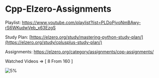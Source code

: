 # Cpp-Elzero-Assignments

Playlist: https://www.youtube.com/playlist?list=PLDoPjvoNmBAwy-rS6WKudwVeb_x63EzgS

Study Plan: [https://elzero.org/study/mastering-python-study-plan/](https://elzero.org/study/cplusplus-study-plan/)

Assignments: https://elzero.org/category/assignments/cpp-assignments/

Watched Videos => [ 8 From 160 ]

![5%](https://progress-bar.dev/5/?title=progress)
